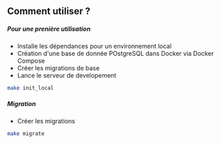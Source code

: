 ## Comment utiliser ?


##### Pour une prenière utilisation

+ Installe les dépendances pour un environnement local
+ Création d'une base de donnée POstgreSQL dans Docker via Docker Compose
+ Créer les migrations de base
+ Lance le serveur de developement

```bash
make init_local
```

##### Migration

+ Créer les migrations

```bash
make migrate
```